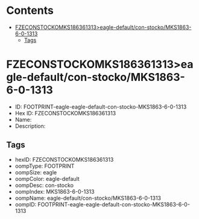 



Contents
========

* [FZECONSTOCKOMKS186361313>eagle-default/con-stocko/MKS1863-6-0-1313](#fzeconstockomks186361313eagle-defaultcon-stockomks1863-6-0-1313)
	* [Tags](#tags)

# FZECONSTOCKOMKS186361313>eagle-default/con-stocko/MKS1863-6-0-1313

- ID: FOOTPRINT-eagle-eagle-default-con-stocko-MKS1863-6-0-1313
- Hex ID: FZECONSTOCKOMKS186361313
- Name: 
- Description: 

## Tags

- hexID: FZECONSTOCKOMKS186361313
- oompType: FOOTPRINT
- oompSize: eagle
- oompColor: eagle-default
- oompDesc: con-stocko
- oompIndex: MKS1863-6-0-1313
- oompName: eagle-default/con-stocko/MKS1863-6-0-1313
- oompID: FOOTPRINT-eagle-eagle-default-con-stocko-MKS1863-6-0-1313

